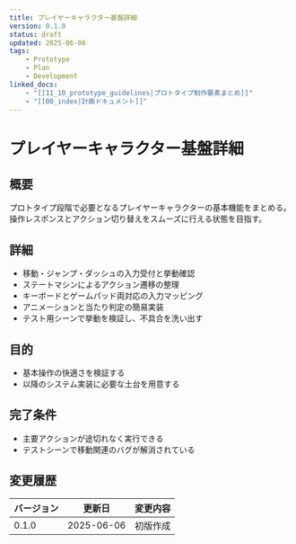 ```yaml
---
title: プレイヤーキャラクター基盤詳細
version: 0.1.0
status: draft
updated: 2025-06-06
tags:
    - Prototype
    - Plan
    - Development
linked_docs:
    - "[[11_10_prototype_guidelines|プロトタイプ制作要素まとめ]]"
    - "[[00_index|計画ドキュメント]]"
---
```


# プレイヤーキャラクター基盤詳細

## 概要

プロトタイプ段階で必要となるプレイヤーキャラクターの基本機能をまとめる。操作レスポンスとアクション切り替えをスムーズに行える状態を目指す。

## 詳細

- 移動・ジャンプ・ダッシュの入力受付と挙動確認
- ステートマシンによるアクション遷移の整理
- キーボードとゲームパッド両対応の入力マッピング
- アニメーションと当たり判定の簡易実装
- テスト用シーンで挙動を検証し、不具合を洗い出す

## 目的

- 基本操作の快適さを検証する
- 以降のシステム実装に必要な土台を用意する

## 完了条件

- 主要アクションが途切れなく実行できる
- テストシーンで移動関連のバグが解消されている

## 変更履歴

| バージョン | 更新日     | 変更内容 |
| ---------- | ---------- | -------- |
| 0.1.0      | 2025-06-06 | 初版作成 |

